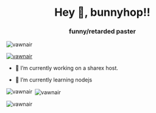 <h1 align="center">Hey 👋, bunnyhop!!</h1>
<h3 align="center">funny/retarded paster</h3>

<p align="left"> <img src="https://komarev.com/ghpvc/?username=vawnair&label=Profile%20views&color=0e75b6&style=flat" alt="vawnair" /> </p>

<p align="left"> <a href="https://github.com/ryo-ma/github-profile-trophy"><img src="https://github-profile-trophy.vercel.app/?username=vawnair" alt="vawnair" /></a> </p>

- 🔭 I’m currently working on a sharex host.

- 🌱 I’m currently learning nodejs

<p><img align="left" src="https://github-readme-stats.vercel.app/api/top-langs?username=vawnair&show_icons=true&locale=en&layout=compact" alt="vawnair" /></p>

<p>&nbsp;<img align="center" src="https://github-readme-stats.vercel.app/api?username=vawnair&show_icons=true&locale=en" alt="vawnair" /></p>

<p><img align="center" src="https://github-readme-streak-stats.herokuapp.com/?user=vawnair&" alt="vawnair" /></p>
